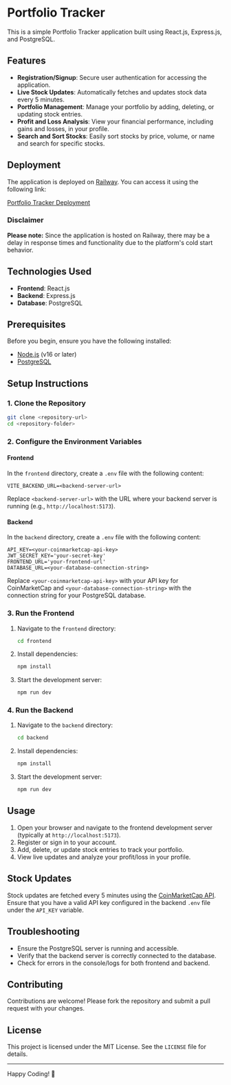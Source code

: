 # Portfolio Tracker

This is a simple Portfolio Tracker application built using React.js, Express.js, and PostgreSQL.

## Features

- **Registration/Signup**: Secure user authentication for accessing the application.  
- **Live Stock Updates**: Automatically fetches and updates stock data every 5 minutes.  
- **Portfolio Management**: Manage your portfolio by adding, deleting, or updating stock entries.  
- **Profit and Loss Analysis**: View your financial performance, including gains and losses, in your profile.  
- **Search and Sort Stocks**: Easily sort stocks by price, volume, or name and search for specific stocks.  

## Deployment

The application is deployed on [Railway](https://railway.app). You can access it using the following link:

[Portfolio Tracker Deployment](https://simple-portfolio-tracker-production-9067.up.railway.app/)

### Disclaimer

**Please note:** Since the application is hosted on Railway, there may be a delay in response times and functionality due to the platform's cold start behavior.

## Technologies Used

- **Frontend**: React.js  
- **Backend**: Express.js  
- **Database**: PostgreSQL  

## Prerequisites

Before you begin, ensure you have the following installed:

- [Node.js](https://nodejs.org/) (v16 or later)  
- [PostgreSQL](https://www.postgresql.org/)  

## Setup Instructions

### 1. Clone the Repository
```bash
git clone <repository-url>
cd <repository-folder>
```

### 2. Configure the Environment Variables

#### Frontend

In the `frontend` directory, create a `.env` file with the following content:
```env
VITE_BACKEND_URL=<backend-server-url>
```

Replace `<backend-server-url>` with the URL where your backend server is running (e.g., `http://localhost:5173`).

#### Backend

In the `backend` directory, create a `.env` file with the following content:
```env
API_KEY=<your-coinmarketcap-api-key>
JWT_SECRET_KEY='your-secret-key'
FRONTEND_URL='your-frontend-url'
DATABASE_URL=<your-database-connection-string>
```

Replace `<your-coinmarketcap-api-key>` with your API key for CoinMarketCap and `<your-database-connection-string>` with the connection string for your PostgreSQL database.

### 3. Run the Frontend

1. Navigate to the `frontend` directory:
    ```bash
    cd frontend
    ```
2. Install dependencies:
    ```bash
    npm install
    ```
3. Start the development server:
    ```bash
    npm run dev
    ```

### 4. Run the Backend

1. Navigate to the `backend` directory:
    ```bash
    cd backend
    ```
2. Install dependencies:
    ```bash
    npm install
    ```
3. Start the development server:
    ```bash
    npm run dev
    ```

## Usage

1. Open your browser and navigate to the frontend development server (typically at `http://localhost:5173`).
2. Register or sign in to your account.
3. Add, delete, or update stock entries to track your portfolio.
4. View live updates and analyze your profit/loss in your profile.

## Stock Updates

Stock updates are fetched every 5 minutes using the [CoinMarketCap API](https://coinmarketcap.com/api/). Ensure that you have a valid API key configured in the backend `.env` file under the `API_KEY` variable.

## Troubleshooting

- Ensure the PostgreSQL server is running and accessible.
- Verify that the backend server is correctly connected to the database.
- Check for errors in the console/logs for both frontend and backend.

## Contributing

Contributions are welcome! Please fork the repository and submit a pull request with your changes.

## License

This project is licensed under the MIT License. See the `LICENSE` file for details.

---

Happy Coding! 🎉
